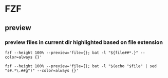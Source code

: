 # FZF
## preview
### preview files in current dir highlighted based on file extension
```
fzf --height 100% --preview='file={}; bat -l "${file##*.}" --color=always {}'

fzf --height 100% --preview='file={}; bat -l "$(echo "$file" | sed "s#.*\.##g")" --color=always {}'
```

